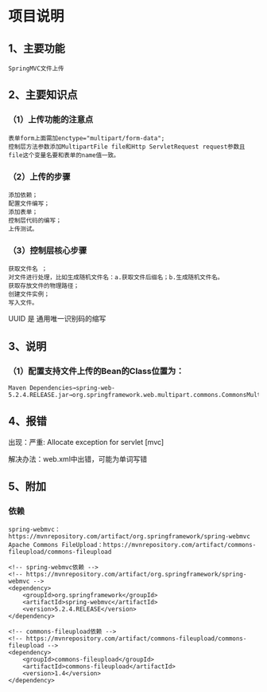 # 项目说明
## 1、主要功能
	SpringMVC文件上传
## 2、主要知识点
### （1）上传功能的注意点
	表单form上面需加enctype="multipart/form-data";
	控制层方法参数添加MultipartFile file和Http ServletRequest request参数且file这个变量名要和表单的name值一致。
### （2）上传的步骤
	添加依赖；
	配置文件编写；
	添加表单；
	控制层代码的编写；
	上传测试。
### （3）控制层核心步骤
	获取文件名 ；
	对文件进行处理，比如生成随机文件名：a.获取文件后缀名；b.生成随机文件名。
	获取存放文件的物理路径；
	创建文件实例；
	写入文件。
UUID 是 通用唯一识别码的缩写

## 3、说明
### （1）配置支持文件上传的Bean的Class位置为：
	Maven Dependencies→spring-web-5.2.4.RELEASE.jar→org.springframework.web.multipart.commons.CommonsMultipartResolver.class

## 4、报错

出现：严重: Allocate exception for servlet [mvc]

解决办法：web.xml中出错，可能为单词写错

## 5、附加
### 依赖
	spring-webmvc：https://mvnrepository.com/artifact/org.springframework/spring-webmvc
	Apache Commons FileUpload：https://mvnrepository.com/artifact/commons-fileupload/commons-fileupload

```
<!-- spring-webmvc依赖 -->
<!-- https://mvnrepository.com/artifact/org.springframework/spring-webmvc -->
<dependency>
	<groupId>org.springframework</groupId>
	<artifactId>spring-webmvc</artifactId>
	<version>5.2.4.RELEASE</version>
</dependency>
```

```
<!-- commons-fileupload依赖 -->
<!-- https://mvnrepository.com/artifact/commons-fileupload/commons-fileupload -->
<dependency>
	<groupId>commons-fileupload</groupId>
	<artifactId>commons-fileupload</artifactId>
	<version>1.4</version>
</dependency>
```

